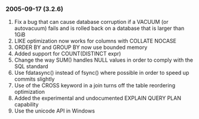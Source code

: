 ### 2005\-09\-17 (3\.2\.6\)

1. Fix a bug that can cause database corruption if a VACUUM (or
 autovacuum) fails and is rolled back on a database that is
 larger than 1GiB
2. LIKE optimization now works for columns with COLLATE NOCASE
3. ORDER BY and GROUP BY now use bounded memory
4. Added support for COUNT(DISTINCT expr)
5. Change the way SUM() handles NULL values in order to comply with
 the SQL standard
6. Use fdatasync() instead of fsync() where possible in order to speed
 up commits slightly
7. Use of the CROSS keyword in a join turns off the table reordering
 optimization
8. Added the experimental and undocumented EXPLAIN QUERY PLAN capability
9. Use the unicode API in Windows





